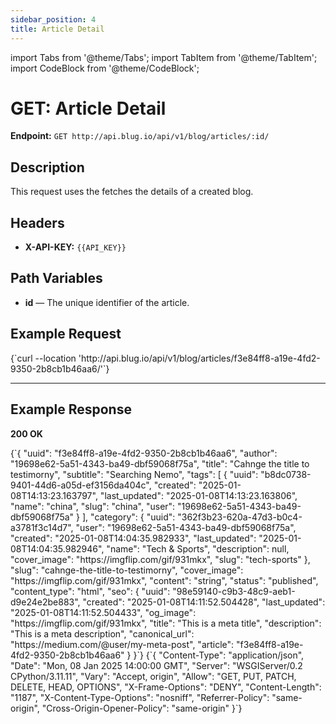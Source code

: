 ```yaml
---
sidebar_position: 4
title: Article Detail
---
```


import Tabs from '@theme/Tabs';
import TabItem from '@theme/TabItem';
import CodeBlock from '@theme/CodeBlock';

# GET: Article Detail

**Endpoint:**
`GET http://api.blug.io/api/v1/blog/articles/:id/`

## Description

This request uses the fetches the details of a created blog.

## Headers

- **X-API-KEY:** `{{API_KEY}}`

## Path Variables

- **id** — The unique identifier of the article.

## Example Request

<Tabs>
  <TabItem value="curl" label="cURL" default>
    <CodeBlock language="bash">
      {`curl --location 'http://api.blug.io/api/v1/blog/articles/f3e84ff8-a19e-4fd2-9350-2b8cb1b46aa6/'`}
    </CodeBlock>
  </TabItem>
</Tabs>

---

## Example Response

**200 OK**

<Tabs>
  <TabItem value="body" label="Body" default>
    <CodeBlock language="json">
      {`{
    "uuid": "f3e84ff8-a19e-4fd2-9350-2b8cb1b46aa6",
    "author": "19698e62-5a51-4343-ba49-dbf59068f75a",
    "title": "Cahnge the title to testimorny",
    "subtitle": "Searching Nemo",
    "tags": [
      {
        "uuid": "b8dc0738-9401-44d6-a05d-ef3156da404c",
        "created": "2025-01-08T14:13:23.163797",
        "last_updated": "2025-01-08T14:13:23.163806",
        "name": "china",
        "slug": "china",
        "user": "19698e62-5a51-4343-ba49-dbf59068f75a"
      }
    ],
    "category": {
      "uuid": "362f3b23-620a-47d3-b0c4-a3781f3c14d7",
      "user": "19698e62-5a51-4343-ba49-dbf59068f75a",
      "created": "2025-01-08T14:04:35.982933",
      "last_updated": "2025-01-08T14:04:35.982946",
      "name": "Tech & Sports",
      "description": null,
      "cover_image": "https://imgflip.com/gif/931mkx",
      "slug": "tech-sports"
    },
    "slug": "cahnge-the-title-to-testimorny",
    "cover_image": "https://imgflip.com/gif/931mkx",
    "content": "string",
    "status": "published",
    "content_type": "html",
    "seo": {
      "uuid": "98e59140-c9b3-48c9-aeb1-d9e24e2be883",
      "created": "2025-01-08T14:11:52.504428",
      "last_updated": "2025-01-08T14:11:52.504433",
      "og_image": "https://imgflip.com/gif/931mkx",
      "title": "This is a meta title",
      "description": "This is a meta description",
      "canonical_url": "https://medium.com/@user/my-meta-post",
      "article": "f3e84ff8-a19e-4fd2-9350-2b8cb1b46aa6"
    }
}`}
    </CodeBlock>
  </TabItem>

  <TabItem value="headers" label="Headers">
    <CodeBlock language="json">
      {`{
    "Content-Type": "application/json",
    "Date": "Mon, 08 Jan 2025 14:00:00 GMT",
    "Server": "WSGIServer/0.2 CPython/3.11.11",
    "Vary": "Accept, origin",
    "Allow": "GET, PUT, PATCH, DELETE, HEAD, OPTIONS",
    "X-Frame-Options": "DENY",
    "Content-Length": "1187",
    "X-Content-Type-Options": "nosniff",
    "Referrer-Policy": "same-origin",
    "Cross-Origin-Opener-Policy": "same-origin"
}`}
    </CodeBlock>
  </TabItem>
</Tabs>
